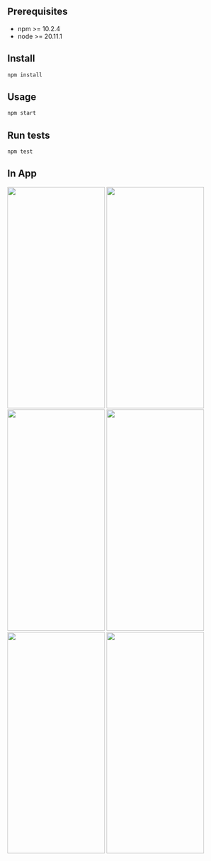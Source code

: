 ## Prerequisites

- npm  >= 10.2.4
- node >= 20.11.1

## Install
```sh
npm install
```

## Usage
```sh
npm start
```

## Run tests
```sh
npm test
```

## In App
<img src="https://github.com/EnginBolat/ALAF/assets/59659276/2111b2ad-3fc3-4ce9-8503-b0b5fb0d3ce0" style="width:220px; height:500px;">
<img src="https://github.com/EnginBolat/ALAF/assets/59659276/972794c0-da07-407b-a30d-adfe91b6ded3" style="width:220px; height:500px;">
<img src="https://github.com/EnginBolat/ALAF/assets/59659276/1c6f2df9-4d91-4b7b-b295-d0277e58f912" style="width:220px; height:500px;">
<img src="https://github.com/EnginBolat/ALAF/assets/59659276/16374f9a-c3c8-4c7c-bb2f-b995b273c339" style="width:220px; height:500px;">
<img src="https://github.com/EnginBolat/ALAF/assets/59659276/be6bd308-3cc0-4889-b551-a7d73d7fc078" style="width:220px; height:500px;">
<img src="https://github.com/EnginBolat/ALAF/assets/59659276/a9ceb2f5-fc41-436f-8b0d-580b171f4524" style="width:220px; height:500px;">
